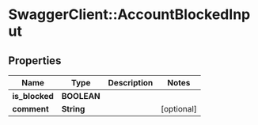 # SwaggerClient::AccountBlockedInput

## Properties
Name | Type | Description | Notes
------------ | ------------- | ------------- | -------------
**is_blocked** | **BOOLEAN** |  | 
**comment** | **String** |  | [optional] 


